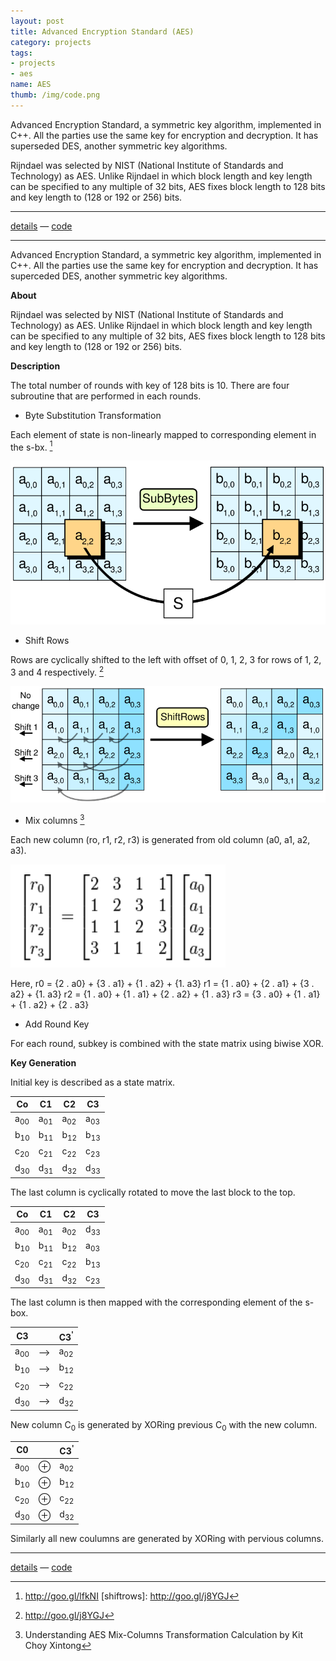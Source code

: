```yaml
---
layout: post
title: Advanced Encryption Standard (AES)
category: projects
tags:
- projects
- aes
name: AES
thumb: /img/code.png
---
```


<p>Advanced Encryption Standard, a symmetric key algorithm, implemented in C++. All the parties use the same key for encryption and decryption. It has superseded DES, another symmetric key algorithms.</p>

Rijndael was selected by NIST (National Institute of Standards and Technology) as AES. Unlike Rijndael in which block length and key length can be specified to any multiple of 32 bits, AES fixes block length to 128 bits and key length to (128 or 192 or 256) bits.<!-- truncate_here -->

- - -

[details][details] &mdash; [code][code]

- - -

Advanced Encryption Standard, a symmetric key algorithm, implemented in C++. All the parties use the same key for encryption and decryption. It has superceded DES, another symmetric key algorithms.

**About**

Rijndael was selected by NIST (National Institute of Standards and Technology) as AES. Unlike Rijndael in which block length and key length can be specified to any multiple of 32 bits, AES fixes block length to 128 bits and key length to (128 or 192 or 256) bits.


**Description**

The total number of rounds with key of 128 bits is 10. There are four subroutine that are performed in each rounds.

* Byte Substitution Transformation

Each element of state is non-linearly mapped to corresponding element in the s-bx. [^bytesub]

![Byte_Sub](/img/sub.png "Byte Sub")

* Shift Rows

Rows are cyclically shifted to the left with offset of 0, 1, 2, 3 for rows of 1, 2, 3 and 4 respectively. [^sr]

![Shift_Rows](/img/sr.png "Shift Rows")

* Mix columns [^mc]

Each new column (ro, r1, r2, r3) is generated from old column (a0, a1, a2, a3).

![Mc](/img/mc1.png "Mix Column")

Here,
	r0 = {2 . a0} + {3 . a1} + {1 . a2} + {1. a3}
	r1 = {1 . a0} + {2 . a1} + {3 . a2} + {1. a3}
	r2 = {1 . a0} + {1 . a1} + {2 . a2} + {1 . a3}
	r3 = {3 . a0} + {1 . a1} + {1 . a2} + {2 . a3}

* Add Round Key

For each round, subkey is combined with the state matrix using biwise XOR.

**Key Generation**

Initial key is described as a state matrix.

Co              |       C1        |       C2        |       C3        |
----------------|-----------------|-----------------|-----------------|
a<sub>00</sub>  | a<sub>01</sub>  | a<sub>02</sub>  | a<sub>03</sub>  |
b<sub>10</sub>  | b<sub>11</sub>  | b<sub>12</sub>  | b<sub>13</sub>  |
c<sub>20</sub>  | c<sub>21</sub>  | c<sub>22</sub>  | c<sub>23</sub>  |
d<sub>30</sub>  | d<sub>31</sub>  | d<sub>32</sub>  | d<sub>33</sub>  |

The last column is cyclically rotated to move the last block to the top.

Co              |       C1        |       C2        |       C3        |
----------------|-----------------|-----------------|-----------------|
a<sub>00</sub>  | a<sub>01</sub>  | a<sub>02</sub>  | d<sub>33</sub>  |
b<sub>10</sub>  | b<sub>11</sub>  | b<sub>12</sub>  | a<sub>03</sub>  |
c<sub>20</sub>  | c<sub>21</sub>  | c<sub>22</sub>  | b<sub>13</sub>  |
d<sub>30</sub>  | d<sub>31</sub>  | d<sub>32</sub>  | c<sub>23</sub>  |

The last column is then mapped with the corresponding element of the s-box.

C3              |                    | C3<sup>'</sup>  |
----------------|--------------------|-----------------|
a<sub>00</sub>  |     -->            | a<sub>02</sub>  |
b<sub>10</sub>  |     -->            | b<sub>12</sub>  |
c<sub>20</sub>  |     -->            | c<sub>22</sub>  |
d<sub>30</sub>  |     -->            | d<sub>32</sub>  |

New column C<sub>0</sub> is generated by XORing previous C<sub>0</sub> with the new column.

C0              |                    | C3<sup>'</sup>  |
----------------|--------------------|-----------------|
a<sub>00</sub>  |   &oplus;          | a<sub>02</sub>  |
b<sub>10</sub>  |   &oplus;          | b<sub>12</sub>  |
c<sub>20</sub>  |   &oplus;          | c<sub>22</sub>  |
d<sub>30</sub>  |   &oplus;          | d<sub>32</sub>  |


Similarly all new coulumns are generated by XORing with pervious columns.

- - -

[details][details] &mdash; [code][code]


[details]: http://www.scribd.com/doc/164002353/Study-and-Implementation-of-various-Cryptographic-techniques#page=42
[code]: https://github.com/tushar-sharma/aes
[^bytesub]: http://goo.gl/lfkNI
[shiftrows]: http://goo.gl/j8YGJ
[^mc]: Understanding AES Mix-Columns Transformation Calculation by Kit Choy Xintong
[^sr]: http://goo.gl/j8YGJ
